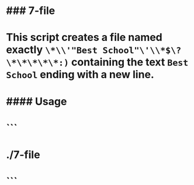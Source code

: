 # ### 7-file
# This script creates a file named exactly `\*\\'"Best School"\'\\*$\?\*\*\*\*\*:)` containing the text `Best School` ending with a new line.
#
# #### Usage
# ```
# ./7-file
# ```
